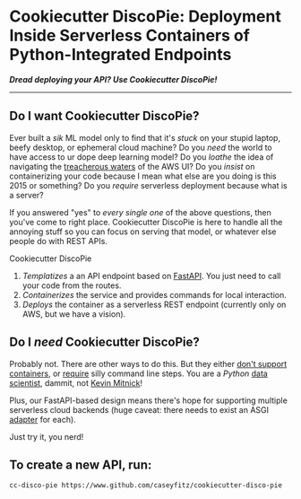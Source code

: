 # Cookiecutter DiscoPie: Deployment Inside Serverless Containers of Python-Integrated Endpoints
***Dread deploying your API? Use Cookiecutter DiscoPie!***
___

## Do I want Cookiecutter DiscoPie?

Ever built a *sik* ML model only to find that it's *stuck* on your stupid laptop, beefy desktop, or ephemeral cloud machine? Do you *need* the world to have access to ur dope deep learning model? Do you *loathe* the idea of navigating the [treacherous waters](https://twitter.com/iamdevloper/status/912185400336232449) of the AWS UI? Do you *insist* on containerizing your code because I mean what else are you doing is this 2015 or something? Do you *require* serverless deployment because what is a server?

If you answered "yes" to *every single one* of the above questions, then you've come to right place. Cookiecutter DiscoPie is here to handle all the annoying stuff so you can focus on serving that model, or whatever else people do with REST APIs.

Cookiecutter DiscoPie
1. *Templatizes* a an API endpoint based on [FastAPI](https://fastapi.tiangolo.com). You just need to call your code from the routes.
2. *Containerizes* the service and provides commands for local interaction.
3. *Deploys* the container as a serverless REST endpoint (currently only on AWS, but we have a vision).

## Do I *need* Cookiecutter DiscoPie?

Probably not. There are other ways to do this. But they either [don't support containers](https://github.com/aws/chalice), or [require](https://aws.amazon.com/blogs/machine-learning/using-container-images-to-run-pytorch-models-in-aws-lambda/) silly command line steps. You are a *Python* [data scientist](https://www.hbs.edu/faculty/Pages/item.aspx?num=43110), dammit, not  [Kevin Mitnick](https://en.wikipedia.org/wiki/Kevin_Mitnick)!

Plus, our FastAPI-based design means there's hope for supporting multiple serverless cloud backends (huge caveat: there needs to exist an ASGI [adapter](https://github.com/jordaneremieff/mangum) for each).

Just try it, you nerd!

## To create a new API, run:
```
cc-disco-pie https://www.github.com/caseyfitz/cookiecutter-disco-pie
```
